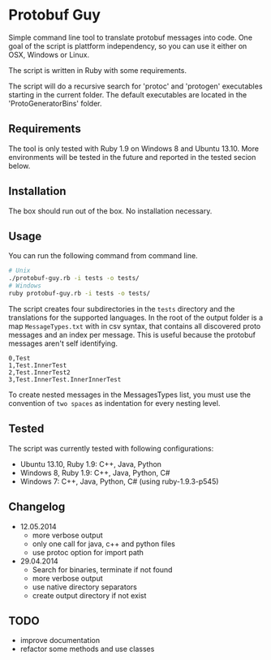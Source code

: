 Protobuf Guy
============

Simple command line tool to translate protobuf messages into code. One goal of the script is plattform independency, so you can use it either on OSX, Windows or Linux. 

The script is written in Ruby with some requirements.

The script will do a recursive search for 'protoc' and 'protogen' executables starting in the current folder. The default executables are located in the 'ProtoGeneratorBins' folder.

## Requirements

The tool is only tested with Ruby 1.9 on Windows 8 and Ubuntu 13.10. More environments will be tested in the future and reported in the tested secion below.
 
## Installation

The box should run out of the box. No installation necessary.

## Usage

You can run the following command from command line.

```BASH
# Unix
./protobuf-guy.rb -i tests -o tests/
# Windows
ruby protobuf-guy.rb -i tests -o tests/
```

The script creates four subdirectories in the `tests` directory and the translations for the supported languages. In the root of the output folder is a map `MessageTypes.txt` with in csv syntax, that contains all discovered proto messages and an index per message. This is useful because the protobuf messages aren't self identifying.

```CSV
0,Test
1,Test.InnerTest
2,Test.InnerTest2
3,Test.InnerTest.InnerInnerTest
```

To create nested messages in the MessagesTypes list, you must use the convention of `two spaces` as indentation for every nesting level.

## Tested

The script was currently tested with following configurations:

 * Ubuntu 13.10, Ruby 1.9: C++, Java, Python
 * Windows 8, Ruby 1.9: C++, Java, Python, C#
 * Windows 7: C++, Java, Python, C# (using ruby-1.9.3-p545)
## Changelog

 * 12.05.2014
 	* more verbose output
 	* only one call for java, c++ and python files
 	* use protoc option for import path
 * 29.04.2014
 	* Search for binaries, terminate if not found
 	* more verbose output
 	* use native directory separators
 	* create output directory if not exist

## TODO

 * improve documentation
 * refactor some methods and use classes
